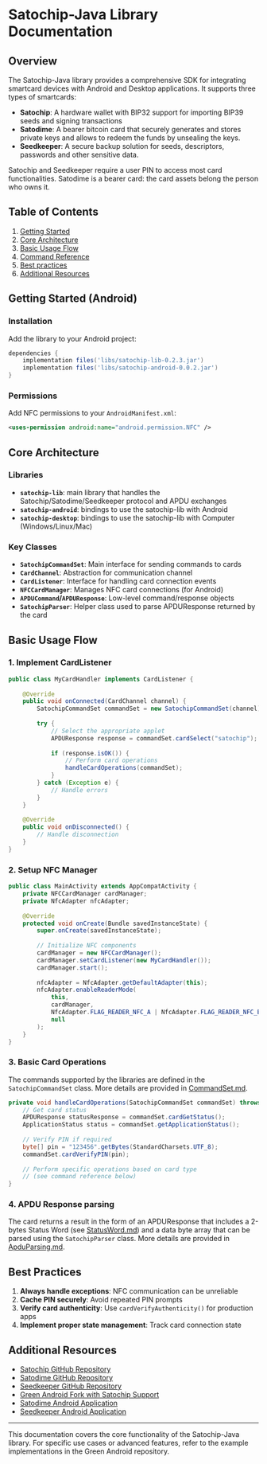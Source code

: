 # Satochip-Java Library Documentation

## Overview

The Satochip-Java library provides a comprehensive SDK for integrating smartcard devices with Android and Desktop applications.
It supports three types of smartcards:

- **Satochip**: A hardware wallet with BIP32 support for importing BIP39 seeds and signing transactions
- **Satodime**: A bearer bitcoin card that securely generates and stores private keys and allows to redeem the funds by unsealing the keys.
- **Seedkeeper**: A secure backup solution for seeds, descriptors, passwords and other sensitive data.

Satochip and Seedkeeper require a user PIN to access most card functionalities. Satodime is a bearer card: the card assets belong the person who owns it.

## Table of Contents

1. [Getting Started](#getting-started)
2. [Core Architecture](#core-architecture)
3. [Basic Usage Flow](#basic-usage-flow)
4. [Command Reference](#command-reference)
5. [Best practices](#best-practices)
6. [Additional Resources](#additional-resources)

## Getting Started (Android)

### Installation

Add the library to your Android project:

```gradle
dependencies {
    implementation files('libs/satochip-lib-0.2.3.jar')
    implementation files('libs/satochip-android-0.0.2.jar')
}
```

### Permissions

Add NFC permissions to your `AndroidManifest.xml`:

```xml
<uses-permission android:name="android.permission.NFC" />
```

## Core Architecture

### Libraries

- **`satochip-lib`**: main library that handles the Satochip/Satodime/Seedkeeper protocol and APDU exchanges
- **`satochip-android`**: bindings to use the satochip-lib with Android
- **`satochip-desktop`**: bindings to use the satochip-lib with Computer (Windows/Linux/Mac)

### Key Classes

- **`SatochipCommandSet`**: Main interface for sending commands to cards
- **`CardChannel`**: Abstraction for communication channel
- **`CardListener`**: Interface for handling card connection events
- **`NFCCardManager`**: Manages NFC card connections (for Android)
- **`APDUCommand`/`APDUResponse`**: Low-level command/response objects
- **`SatochipParser`**: Helper class used to parse APDUResponse returned by the card

## Basic Usage Flow

### 1. Implement CardListener

```java
public class MyCardHandler implements CardListener {
    
    @Override
    public void onConnected(CardChannel channel) {
        SatochipCommandSet commandSet = new SatochipCommandSet(channel);
        
        try {
            // Select the appropriate applet
            APDUResponse response = commandSet.cardSelect("satochip");
            
            if (response.isOK()) {
                // Perform card operations
                handleCardOperations(commandSet);
            }
        } catch (Exception e) {
            // Handle errors
        }
    }
    
    @Override
    public void onDisconnected() {
        // Handle disconnection
    }
}
```

### 2. Setup NFC Manager

```java
public class MainActivity extends AppCompatActivity {
    private NFCCardManager cardManager;
    private NfcAdapter nfcAdapter;
    
    @Override
    protected void onCreate(Bundle savedInstanceState) {
        super.onCreate(savedInstanceState);
        
        // Initialize NFC components
        cardManager = new NFCCardManager();
        cardManager.setCardListener(new MyCardHandler());
        cardManager.start();
        
        nfcAdapter = NfcAdapter.getDefaultAdapter(this);
        nfcAdapter.enableReaderMode(
            this,
            cardManager,
            NfcAdapter.FLAG_READER_NFC_A | NfcAdapter.FLAG_READER_NFC_B,
            null
        );
    }
}
```

### 3. Basic Card Operations

The commands supported by the libraries are defined in the `SatochipCommandSet` class.
More details are provided in [CommandSet.md](./CommandSet.md).

```java
private void handleCardOperations(SatochipCommandSet commandSet) throws Exception {
    // Get card status
    APDUResponse statusResponse = commandSet.cardGetStatus();
    ApplicationStatus status = commandSet.getApplicationStatus();
    
    // Verify PIN if required
    byte[] pin = "123456".getBytes(StandardCharsets.UTF_8);
    commandSet.cardVerifyPIN(pin);
    
    // Perform specific operations based on card type
    // (see command reference below)
}
```

### 4. APDU Response parsing

The card returns a result in the form of an APDUResponse that includes a 2-bytes Status Word
(see [StatusWord.md](./StatusWord.md)) and a data byte array that can be parsed using the `SatochipParser` class.
More details are provided in [ApduParsing.md](./ApduParsing.md).

## Best Practices

1. **Always handle exceptions**: NFC communication can be unreliable
2. **Cache PIN securely**: Avoid repeated PIN prompts
3. **Verify card authenticity**: Use `cardVerifyAuthenticity()` for production apps
4. **Implement proper state management**: Track card connection state

## Additional Resources

- [Satochip GitHub Repository](https://github.com/Toporin/SatochipApplet)
- [Satodime GitHub Repository](https://github.com/Toporin/Satodime-Applet)
- [Seedkeeper GitHub Repository](https://github.com/Toporin/Seedkeeper-Applet)
- [Green Android Fork with Satochip Support](https://github.com/Toporin/green_android/tree/satochip-support)
- [Satodime Android Application](https://github.com/Toporin/Satodime-Android)
- [Seedkeeper Android Application](https://github.com/Toporin/Seedkeeper-Android)
---

This documentation covers the core functionality of the Satochip-Java library.
For specific use cases or advanced features, refer to the example implementations in the Green Android repository.